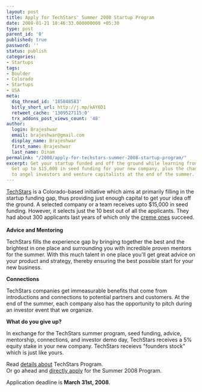 ```yaml
---
layout: post
title: Apply for TechStars' Summer 2008 Startup Program
date: 2008-01-21 10:46:33.000000000 +05:30
type: post
parent_id: '0'
published: true
password: ''
status: publish
categories:
- Startups
tags:
- Boulder
- Colorado
- Startups
- USA
meta:
  dsq_thread_id: '185848583'
  bitly_short_url: http://j.mp/kAY6D1
  retweet_cache: '1309527115:0'
  trx_addons_post_views_count: '48'
author:
  login: Brajeshwar
  email: brajeshwar@gmail.com
  display_name: Brajeshwar
  first_name: Brajeshwar
  last_name: Oinam
permalink: "/2008/apply-for-techstars-summer-2008-startup-program/"
excerpt: Get your startup funded and off the ground while learning from the best.
  Get up to $15,000 in seed funding for your new company, plus the chance to pitch
  to angel investors and venture capitalists at the end of the summer.
---
```

<p><a href="http://www.techstars.org/">TechStars</a> is a Colorado-based initiative which aims at primarily filling in the startup funding gap, thus providing just enough capital to get your idea off the ground. A selected company or a team receives upto $15,000 in seed funding. However, it selects just the 10 best out of all the applicants. They had about 300 applicants last years of which only the <a href="http://www.techstars.org/companies/">creme ones</a> succeed.<br />
<br />
<strong>Advice and Mentoring</strong></p>
<p>TechStars fills the experience gap by bringing together the best and the brightest in one place and surrounding you with incredible proven mentors for the summer. With this much talent in one place you'll get great advice on your product and strategy, thereby ensuring the best possible start for your new business.</p>
<p><strong>Connections</strong></p>
<p>TechStars companies get immeasurable benefits that come from introductions and connections to potential partners and customers. At the end of the summer, each company also has the opportunity to pitch during an investor event that we organize.</p>
<p><strong>What do you give up?</strong></p>
<p>In exchange for the TechStars summer program, seed funding, advice, mentorship, connections, and investor demo day, TechStars receives a 5% equity stake in your new company. TechStars receievs "founders stock" which is just like yours.</p>
<p>Read <a href="http://www.techstars.org/details/">details about</a> TechStars Program.<br />
Or go ahead and <a href="http://www.techstars.org/apply">directly apply</a> for the Summer 2008 Program.</p>
<p>Application deadline is <strong>March 31st, 2008</strong>.</p>
